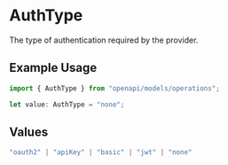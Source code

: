 # AuthType

The type of authentication required by the provider.

## Example Usage

```typescript
import { AuthType } from "openapi/models/operations";

let value: AuthType = "none";
```

## Values

```typescript
"oauth2" | "apiKey" | "basic" | "jwt" | "none"
```